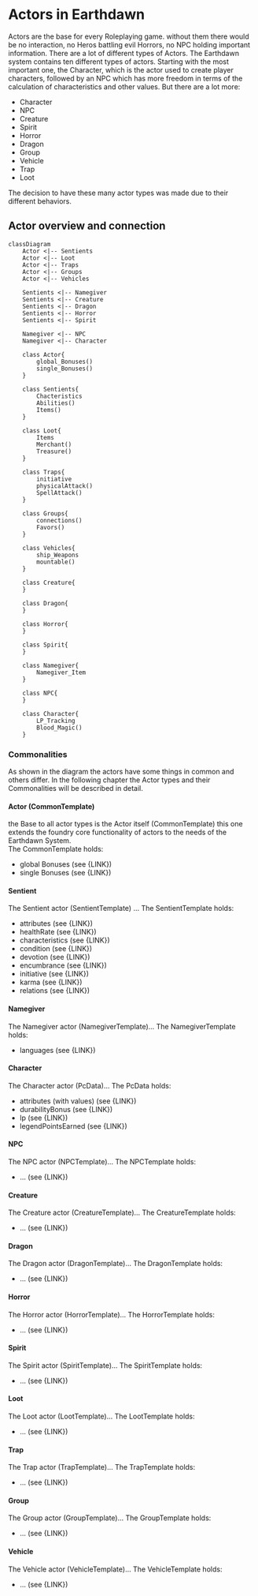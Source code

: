 # Actors in Earthdawn

Actors are the base for every Roleplaying game. without them there would be no interaction, no Heros battling evil Horrors, no NPC holding important information. There are a lot of different types of Actors. The Earthdawn system contains ten different types of actors. Starting with the most important one, the Character, which is the actor used to create player characters, followed by an NPC which has more freedom in terms of the calculation of characteristics and other values. But there are a lot more:

* Character
* NPC
* Creature
* Spirit
* Horror
* Dragon
* Group
* Vehicle
* Trap
* Loot

The decision to have these many actor types was made due to their different behaviors. 

## Actor overview and connection

```mermaid
classDiagram
    Actor <|-- Sentients
    Actor <|-- Loot
    Actor <|-- Traps
    Actor <|-- Groups
    Actor <|-- Vehicles

    Sentients <|-- Namegiver
    Sentients <|-- Creature
    Sentients <|-- Dragon
    Sentients <|-- Horror
    Sentients <|-- Spirit

    Namegiver <|-- NPC
    Namegiver <|-- Character

    class Actor{
        global_Bonuses()
        single_Bonuses()
    }

    class Sentients{
        Chacteristics
        Abilities()
        Items()
    }

    class Loot{
        Items
        Merchant()
        Treasure()
    }

    class Traps{
        initiative
        physicalAttack()
        SpellAttack()
    }

    class Groups{
        connections()
        Favors()
    }

    class Vehicles{
        ship_Weapons
        mountable()
    }

    class Creature{
    }

    class Dragon{
    }

    class Horror{
    }

    class Spirit{
    }

    class Namegiver{
        Namegiver_Item
    }

    class NPC{
    }

    class Character{
        LP_Tracking
        Blood_Magic()
    }
```

### Commonalities

As shown in the diagram the actors have some things in common and others differ. In the following chapter the Actor types and their Commonalities will be described in detail.

#### Actor (CommonTemplate)

the Base to all actor types is the Actor itself (CommonTemplate) this one extends the foundry core functionality of actors to the needs of the Earthdawn System.<br>
The CommonTemplate holds:
* global Bonuses (see {LINK})
* single Bonuses (see {LINK})

#### Sentient 

The Sentient actor (SentientTemplate) ...
The SentientTemplate holds:
* attributes (see {LINK})
* healthRate (see {LINK})
* characteristics (see {LINK})
* condition (see {LINK})
* devotion (see {LINK})
* encumbrance (see {LINK})
* initiative (see {LINK})
* karma (see {LINK})
* relations (see {LINK})

#### Namegiver 

The Namegiver actor (NamegiverTemplate)...
The NamegiverTemplate holds:
* languages (see {LINK})

#### Character 

The Character actor (PcData)...
The PcData holds:
* attributes (with values) (see {LINK})
* durabilityBonus (see {LINK})
* lp (see {LINK})
* legendPointsEarned (see {LINK})

#### NPC 

The NPC actor (NPCTemplate)...
The NPCTemplate holds:
* ... (see {LINK})

#### Creature 

The Creature actor (CreatureTemplate)...
The CreatureTemplate holds:
* ... (see {LINK})

#### Dragon 

The Dragon actor (DragonTemplate)...
The DragonTemplate holds:
* ... (see {LINK})

#### Horror 

The Horror actor (HorrorTemplate)...
The HorrorTemplate holds:
* ... (see {LINK})

#### Spirit 

The Spirit actor (SpiritTemplate)...
The SpiritTemplate holds:
* ... (see {LINK})

#### Loot 

The Loot actor (LootTemplate)...
The LootTemplate holds:
* ... (see {LINK})

#### Trap 

The Trap actor (TrapTemplate)...
The TrapTemplate holds:
* ... (see {LINK})

#### Group 

The Group actor (GroupTemplate)...
The GroupTemplate holds:
* ... (see {LINK})

#### Vehicle 

The Vehicle actor (VehicleTemplate)...
The VehicleTemplate holds:
* ... (see {LINK})
